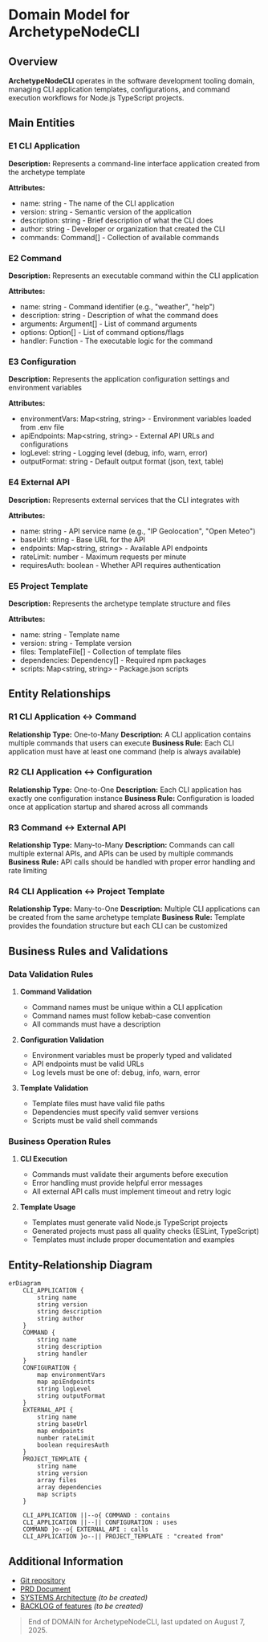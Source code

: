 # Domain Model for ArchetypeNodeCLI

## Overview

**ArchetypeNodeCLI** operates in the software development tooling domain, managing CLI application templates, configurations, and command execution workflows for Node.js TypeScript projects.

## Main Entities

### E1 CLI Application

**Description:** Represents a command-line interface application created from the archetype template

**Attributes:**

- name: string - The name of the CLI application
- version: string - Semantic version of the application
- description: string - Brief description of what the CLI does
- author: string - Developer or organization that created the CLI
- commands: Command[] - Collection of available commands

### E2 Command

**Description:** Represents an executable command within the CLI application

**Attributes:**

- name: string - Command identifier (e.g., "weather", "help")
- description: string - Description of what the command does
- arguments: Argument[] - List of command arguments
- options: Option[] - List of command options/flags
- handler: Function - The executable logic for the command

### E3 Configuration

**Description:** Represents the application configuration settings and environment variables

**Attributes:**

- environmentVars: Map<string, string> - Environment variables loaded from .env file
- apiEndpoints: Map<string, string> - External API URLs and configurations
- logLevel: string - Logging level (debug, info, warn, error)
- outputFormat: string - Default output format (json, text, table)

### E4 External API

**Description:** Represents external services that the CLI integrates with

**Attributes:**

- name: string - API service name (e.g., "IP Geolocation", "Open Meteo")
- baseUrl: string - Base URL for the API
- endpoints: Map<string, string> - Available API endpoints
- rateLimit: number - Maximum requests per minute
- requiresAuth: boolean - Whether API requires authentication

### E5 Project Template

**Description:** Represents the archetype template structure and files

**Attributes:**

- name: string - Template name
- version: string - Template version
- files: TemplateFile[] - Collection of template files
- dependencies: Dependency[] - Required npm packages
- scripts: Map<string, string> - Package.json scripts

## Entity Relationships

### R1 CLI Application ↔ Command

**Relationship Type:** One-to-Many
**Description:** A CLI application contains multiple commands that users can execute
**Business Rule:** Each CLI application must have at least one command (help is always available)

### R2 CLI Application ↔ Configuration

**Relationship Type:** One-to-One
**Description:** Each CLI application has exactly one configuration instance
**Business Rule:** Configuration is loaded once at application startup and shared across all commands

### R3 Command ↔ External API

**Relationship Type:** Many-to-Many
**Description:** Commands can call multiple external APIs, and APIs can be used by multiple commands
**Business Rule:** API calls should be handled with proper error handling and rate limiting

### R4 CLI Application ↔ Project Template

**Relationship Type:** Many-to-One
**Description:** Multiple CLI applications can be created from the same archetype template
**Business Rule:** Template provides the foundation structure but each CLI can be customized

## Business Rules and Validations

### Data Validation Rules

1. **Command Validation**
   - Command names must be unique within a CLI application
   - Command names must follow kebab-case convention
   - All commands must have a description

2. **Configuration Validation**
   - Environment variables must be properly typed and validated
   - API endpoints must be valid URLs
   - Log levels must be one of: debug, info, warn, error

3. **Template Validation**
   - Template files must have valid file paths
   - Dependencies must specify valid semver versions
   - Scripts must be valid shell commands

### Business Operation Rules

1. **CLI Execution**
   - Commands must validate their arguments before execution
   - Error handling must provide helpful error messages
   - All external API calls must implement timeout and retry logic

2. **Template Usage**
   - Templates must generate valid Node.js TypeScript projects
   - Generated projects must pass all quality checks (ESLint, TypeScript)
   - Templates must include proper documentation and examples

## Entity-Relationship Diagram

```mermaid
erDiagram
    CLI_APPLICATION {
        string name
        string version
        string description
        string author
    }
    COMMAND {
        string name
        string description
        string handler
    }
    CONFIGURATION {
        map environmentVars
        map apiEndpoints
        string logLevel
        string outputFormat
    }
    EXTERNAL_API {
        string name
        string baseUrl
        map endpoints
        number rateLimit
        boolean requiresAuth
    }
    PROJECT_TEMPLATE {
        string name
        string version
        array files
        array dependencies
        map scripts
    }

    CLI_APPLICATION ||--o{ COMMAND : contains
    CLI_APPLICATION ||--|| CONFIGURATION : uses
    COMMAND }o--o{ EXTERNAL_API : calls
    CLI_APPLICATION }o--|| PROJECT_TEMPLATE : "created from"
```

## Additional Information

- [Git repository](https://github.com/AIDDbot/ArchetypeNodeCLI)
- [PRD Document](./PRD.md)
- [SYSTEMS Architecture](./SYSTEMS.md) *(to be created)*
- [BACKLOG of features](./BACKLOG.md) *(to be created)*

> End of DOMAIN for ArchetypeNodeCLI, last updated on August 7, 2025.
